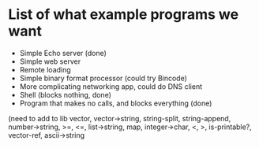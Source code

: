 # List of what example programs we want

* Simple Echo server (done)
* Simple web server
* Remote loading
* Simple binary format processor (could try Bincode)
* More complicating networking app, could do DNS client
* Shell (blocks nothing, done)
* Program that makes no calls, and blocks everything (done)



(need to add to lib vector, vector->string, string-split, string-append, number->string, >=, <=, list->string, map, integer->char, <, >, is-printable?, vector-ref, ascii->string
